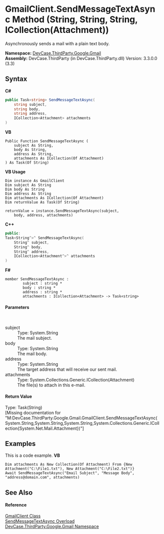 # GmailClient.SendMessageTextAsync Method (String, String, String, ICollection(Attachment))
 

Asynchronously sends a mail with a plain text body.

**Namespace:**&nbsp;<a href="N_DevCase_ThirdParty_Google_Gmail">DevCase.ThirdParty.Google.Gmail</a><br />**Assembly:**&nbsp;DevCase.ThirdParty (in DevCase.ThirdParty.dll) Version: 3.3.0.0 (3.3)

## Syntax

**C#**<br />
``` C#
public Task<string> SendMessageTextAsync(
	string subject,
	string body,
	string address,
	ICollection<Attachment> attachments
)
```

**VB**<br />
``` VB
Public Function SendMessageTextAsync ( 
	subject As String,
	body As String,
	address As String,
	attachments As ICollection(Of Attachment)
) As Task(Of String)
```

**VB Usage**<br />
``` VB Usage
Dim instance As GmailClient
Dim subject As String
Dim body As String
Dim address As String
Dim attachments As ICollection(Of Attachment)
Dim returnValue As Task(Of String)

returnValue = instance.SendMessageTextAsync(subject, 
	body, address, attachments)
```

**C++**<br />
``` C++
public:
Task<String^>^ SendMessageTextAsync(
	String^ subject, 
	String^ body, 
	String^ address, 
	ICollection<Attachment^>^ attachments
)
```

**F#**<br />
``` F#
member SendMessageTextAsync : 
        subject : string * 
        body : string * 
        address : string * 
        attachments : ICollection<Attachment> -> Task<string> 

```


#### Parameters
&nbsp;<dl><dt>subject</dt><dd>Type: System.String<br />The mail subject.</dd><dt>body</dt><dd>Type: System.String<br />The mail body.</dd><dt>address</dt><dd>Type: System.String<br />The target address that will receive our sent mail.</dd><dt>attachments</dt><dd>Type: System.Collections.Generic.ICollection(Attachment)<br />The file(s) to attach in this e-mail.</dd></dl>

#### Return Value
Type: Task(String)<br />\[Missing <returns> documentation for "M:DevCase.ThirdParty.Google.Gmail.GmailClient.SendMessageTextAsync(System.String,System.String,System.String,System.Collections.Generic.ICollection{System.Net.Mail.Attachment})"\]

## Examples
This is a code example. 
**VB**<br />
``` VB
Dim attachments As New Collection(Of Attachment) From {New Attachment("C:\File1.txt"), New Attachment("C:\File2.txt")}
Await SendMessageTextAsync("Email Subject", "Message Body", "address@domain.com", attachments)
```


## See Also


#### Reference
<a href="T_DevCase_ThirdParty_Google_Gmail_GmailClient">GmailClient Class</a><br /><a href="Overload_DevCase_ThirdParty_Google_Gmail_GmailClient_SendMessageTextAsync">SendMessageTextAsync Overload</a><br /><a href="N_DevCase_ThirdParty_Google_Gmail">DevCase.ThirdParty.Google.Gmail Namespace</a><br />